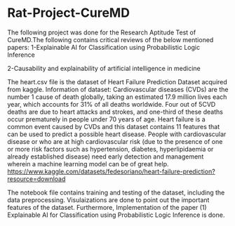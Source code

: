 # Rat-Project-CureMD

The following project was done for the Research Aptitude Test of CureMD.The following contains critical reviews of the below mentioned papers:
  1-Explainable AI for Classification using Probabilistic Logic Inference
  
  2-Causability and explainability of artificial intelligence in medicine

The heart.csv file is the dataset of Heart Failure Prediction Dataset acquired from kaggle.
Information of dataset:
Cardiovascular diseases (CVDs) are the number 1 cause of death globally, taking an estimated 17.9 million lives each year, which accounts for 31% of all deaths worldwide. Four out of 5CVD deaths are due to heart attacks and strokes, and one-third of these deaths occur prematurely in people under 70 years of age. Heart failure is a common event caused by CVDs and this dataset contains 11 features that can be used to predict a possible heart disease.
People with cardiovascular disease or who are at high cardiovascular risk (due to the presence of one or more risk factors such as hypertension, diabetes, hyperlipidaemia or already established disease) need early detection and management wherein a machine learning model can be of great help.
https://www.kaggle.com/datasets/fedesoriano/heart-failure-prediction?resource=download

The notebook file contains training and testing of the dataset, including the data preprocessing. Visulaizations are done to point out the important features of the dataset. Furthermore, Implementation of the paper (1) Explainable AI for Classification using Probabilistic Logic Inference is done.
